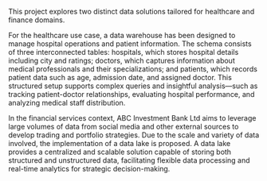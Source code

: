 This project explores two distinct data solutions tailored for healthcare and finance domains.

For the healthcare use case, a data warehouse has been designed to manage hospital operations and patient information. The schema consists of three interconnected tables: hospitals, which stores hospital details including city and ratings; doctors, which captures information about medical professionals and their specializations; and patients, which records patient data such as age, admission date, and assigned doctor. This structured setup supports complex queries and insightful analysis—such as tracking patient-doctor relationships, evaluating hospital performance, and analyzing medical staff distribution.

In the financial services context, ABC Investment Bank Ltd aims to leverage large volumes of data from social media and other external sources to develop trading and portfolio strategies. Due to the scale and variety of data involved, the implementation of a data lake is proposed. A data lake provides a centralized and scalable solution capable of storing both structured and unstructured data, facilitating flexible data processing and real-time analytics for strategic decision-making.
